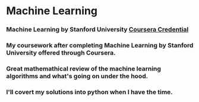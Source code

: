 # Machine Learning

### Machine Learning by Stanford University [Coursera Credential](https://www.coursera.org/account/accomplishments/certificate/KEMQQYD2WV2R)

### My coursework after completing Machine Learning by Stanford University offered through Coursera. 

### Great mathemathical review of the machine learning algorithms and what's going on under the hood. 

### I'll covert my solutions into python when I have the time. 
